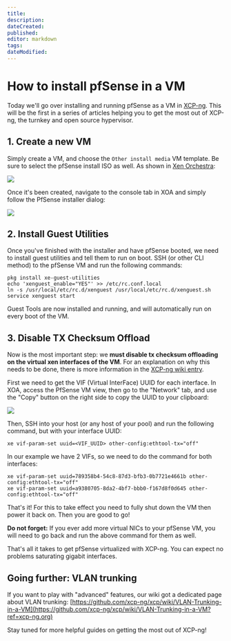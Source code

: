 ```yaml
---
title: 
description: 
dateCreated: 
published: 
editor: markdown
tags: 
dateModified: 
---
```

# How to install pfSense in a VM

Today we'll go over installing and running pfSense as a VM in [XCP-ng](https://xcp-ng.org/?ref=xcp-ng.org). This will be the first in a series of articles helping you to get the most out of XCP-ng, the turnkey and open source hypervisor.

## 1. Create a new VM

Simply create a VM, and choose the `Other install media` VM template. Be sure to select the pfSense install ISO as well. As shown in [Xen Orchestra](https://xen-orchestra.com/?ref=xcp-ng.org#!/xo-home):  

![](https://xcp-ng.org/blog/content/images/2019/06/1.png)

Once it's been created, navigate to the console tab in XOA and simply follow the PfSense installer dialog:

![](https://xcp-ng.org/blog/content/images/2019/06/2.png)

## 2. Install Guest Utilities

Once you've finished with the installer and have pfSense booted, we need to install guest utilities and tell them to run on boot. SSH (or other CLI method) to the pfSense VM and run the following commands:

```
pkg install xe-guest-utilities
echo 'xenguest_enable="YES"' >> /etc/rc.conf.local
ln -s /usr/local/etc/rc.d/xenguest /usr/local/etc/rc.d/xenguest.sh
service xenguest start
```

Guest Tools are now installed and running, and will automatically run on every boot of the VM.

## 3. Disable TX Checksum Offload

Now is the most important step: we **must disable tx checksum offloading on the virtual xen interfaces of the VM**. For an explanation on why this needs to be done, there is more information in the [XCP-ng wiki entry](https://github.com/xcp-ng/xcp/wiki/pfSense-in-a-VM?ref=xcp-ng.org#3-disable-tx-checksum-offload).

First we need to get the VIF (Virtual InterFace) UUID for each interface. In XOA, access the PfSense VM view, then go to the "Network" tab, and use the "Copy" button on the right side to copy the UUID to your clipboard:

![](https://xcp-ng.org/blog/content/images/2019/06/4.png)

Then, SSH into your host (or any host of your pool) and run the following command, but with your interface UUID:

`xe vif-param-set uuid=<VIF_UUID> other-config:ethtool-tx="off"`

In our example we have 2 VIFs, so we need to do the command for both interfaces:

```
xe vif-param-set uuid=789358b4-54c8-87d3-bfb3-0b7721e4661b other-config:ethtool-tx="off"
xe vif-param-set uuid=a9380705-8da2-4bf7-bbb0-f167d8f0d645 other-config:ethtool-tx="off"
```

That's it! For this to take effect you need to fully shut down the VM then power it back on. Then you are good to go!

**Do not forget:** If you ever add more virtual NICs to your pfSense VM, you will need to go back and run the above command for them as well.

That's all it takes to get pfSense virtualized with XCP-ng. You can expect no problems saturating gigabit interfaces.

## Going further: VLAN trunking

If you want to play with "advanced" features, our wiki got a dedicated page about VLAN trunking: [https://github.com/xcp-ng/xcp/wiki/VLAN-Trunking-in-a-VM](https://github.com/xcp-ng/xcp/wiki/VLAN-Trunking-in-a-VM?ref=xcp-ng.org)

Stay tuned for more helpful guides on getting the most out of XCP-ng!